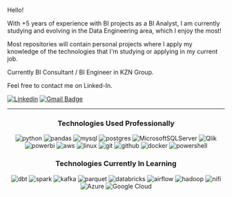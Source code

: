 
Hello!

With +5 years of experience with BI projects as a BI Analyst, I am currently studying and evolving in the Data Engineering area, which I enjoy the most!

Most repositories will contain personal projects where I apply my knowledge of the technologies that I'm studying or applying in my current job.

Currently BI Consultant / BI Engineer in KZN Group.

Feel free to contact me on Linked-In.

[![Linkedin](https://img.shields.io/badge/-gabrielyamasita-2CA5E0?style=for-the-badge&logo=linkedin&logoColor=white&link=https://www.linkedin.com/in/gabriel-yamasita-528057180/)](https://www.linkedin.com/in/gabriel-yamasita-528057180/)
[![Gmail Badge](https://img.shields.io/badge/-gabriel.yamasita-2CA5E0?style=for-the-badge&logo=Gmail&logoColor=white&link=mailto:gabriel.yamasita@gmail.com)](mailto:gabriel.yamasita@gmail.com)

 ---

<div align="center">

### Technologies Used Professionally

  
![python](https://img.shields.io/badge/Python-2CA5E0?style=for-the-badge&logo=python&logoColor=white)
![pandas](https://img.shields.io/badge/Pandas-2CA5E0?style=for-the-badge&logo=pandas&logoColor=white)
![mysql](https://img.shields.io/badge/MySQL-2CA5E0?style=for-the-badge&logo=mysql&logoColor=white)
![postgres](https://img.shields.io/badge/PostgreSQL-2CA5E0?style=for-the-badge&logo=postgresql&logoColor=white)
![MicrosoftSQLServer](https://img.shields.io/badge/Microsoft%20SQL%20Server-2CA5E0?style=for-the-badge&logo=microsoft%20sql%20server&logoColor=white)
![Qlik](https://img.shields.io/badge/-Qlik-2CA5E0?style=for-the-badge&logo=qlik&logoColor=white)
![powerbi](https://img.shields.io/badge/PowerBI-2CA5E0?style=for-the-badge&logo=Power%20BI&logoColor=white)
![aws](https://img.shields.io/badge/aws-2CA5E0?style=for-the-badge&logo=amazon-aws&logoColor=white)
![linux](https://img.shields.io/badge/Linux-2CA5E0?style=for-the-badge&logo=linux&logoColor=white)
![git](https://img.shields.io/badge/GIT-2CA5E0?style=for-the-badge&logo=git&logoColor=white)
![github](https://img.shields.io/badge/github-2CA5E0?style=for-the-badge&logo=github&logoColor=white)
![docker](https://img.shields.io/badge/Docker-2CA5E0?style=for-the-badge&logo=docker&logoColor=white) 
![powershell](https://img.shields.io/badge/powershell-2CA5E0?style=for-the-badge&logo=powershell&logoColor=white)

<div align="center">

### Technologies Currently In Learning

![dbt](https://img.shields.io/badge/dbt-2CA5E0?style=for-the-badge&logo=dbt&logoColor=white)
![spark](https://img.shields.io/badge/Apache%20Spark-2CA5E0?style=for-the-badge&logo=apachespark&logoColor=white)
![kafka](https://img.shields.io/badge/Apache%20Kafka-2CA5E0?style=for-the-badge&logo=apache-kafka&logoColor=white)
![parquet](https://img.shields.io/badge/Apache%20Parquet-2CA5E0?style=for-the-badge&logo=apacheparquet&logoColor=white)
![databricks](https://img.shields.io/badge/Databricks-2CA5E0?style=for-the-badge&logo=Databricks&logoColor=white)
![airflow](https://img.shields.io/badge/Apache%20Airflow-2CA5E0?style=for-the-badge&logo=Apache%20Airflow&logoColor=white)
![hadoop](https://img.shields.io/badge/Apache%20hadoop-2CA5E0?style=for-the-badge&logo=apachehadoop&logoColor=white)
![nifi](https://img.shields.io/badge/Apache%20nifi-2CA5E0?style=for-the-badge&logo=nifi&logoColor=white)
![Azure](https://img.shields.io/badge/azure-2CA5E0?style=for-the-badge&logo=microsoftazure&logoColor=white)
![Google Cloud](https://img.shields.io/badge/GoogleCloud-2CA5E0?style=for-the-badge&logo=google-cloud&logoColor=white)

